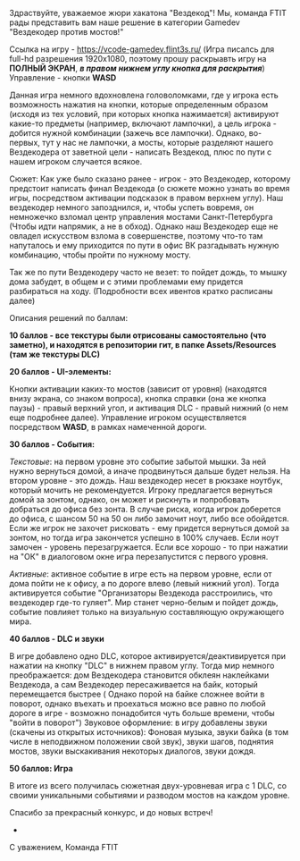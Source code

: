 Здраствуйте, уважаемое жюри хакатона "Вездекод"! Мы, команда FTIT рады представить
вам наше решение в категории Gamedev "Вездекодер против мостов!"

Ссылка на игру - https://vcode-gamedev.flint3s.ru/
(Игра писалсь для full-hd разрешения 1920x1080, поэтому прошу раскрыавть игру на **ПОЛНЫЙ ЭКРАН**,
***в правом нижнем углу кнопка для раскрытия***)
Управление - кнопки **WASD**

Данная игра немного вдохновлена головоломками, где у игрока есть возможность нажатия на
кнопки, которые определенным образом (исходя из тех условий, при которых кнопка нажимается)
активируют какие-то предметы (например, включают лампочки), а цель игрока - добится 
нужной комбинации (зажечь все лампочки). Однако, во-первых, тут у нас не лампочки, а мосты,
которые разделяют нашего Вездекодера от заветной цели - написать Вездекод, плюс по пути
с нашем игроком случается всякое.

Сюжет: Как уже было сказано ранее - игрок - это Вездекодер, которому предстоит
написать финал Вездекода (о сюжете можно узнать во время игры, посредством активации
подсказок в правом верхнем углу). Наш вездекодер немного запозднился, и, чтобы успеть вовремя,
он немножечко взломал центр управления мостами Санкт-Петербурга (Чтобы идти напрямик,
а не в обход). Однако наш Вездекодер еще не овладел искусством взлома в совершенстве, поэтому что-то там
напуталось и ему приходится по пути в офис ВК разгадывать нужную комбинацию, чтобы пройти по нужному мосту.

Так же по пути Вездекодеру часто не везет: то пойдет дождь, то мышку дома забудет, в общем
и с этими проблемами ему придется разбираться на ходу. (Подробности всех ивентов кратко расписаны далее)

Описания решений по баллам:

**10 баллов - все текстуры были отрисованы самостоятельно (что заметно), и находятся
в репозитории гит, в папке Assets/Resources (там же текстуры DLC)**


**20 баллов - UI-элементы:**

Кнопки активации каких-то мостов (зависит от уровня) 
(находятся внизу экрана, со знаком вопроса),
кнопка справки (она же кнопка паузы) - правый верхний угол, и активация DLC - правый нижний 
(о нем еще подробнее далее). Управление игроком осуществляется посредством **WASD**, 
в рамках намеченной дороги.


**30 баллов - События:**

*Текстовые*: на первом уровне это событие забытой мышки. За ней нужно вернуться домой,
а иначе продвинуться дальше будет нельзя.
На втором уровне - это дождь. Наш вездекодер несет в рюкзаке ноутбук, который мочить
не рекомендуется. Игроку предлагается вернуться домой за зонтом, однако, он
может и рискнуть и попробовать добраться до офиса без зонта. В случае риска, когда
игрок доберется до офиса, с шансом 50 на 50 он либо замочит ноут, либо все обойдется.
Если же игрок не захочет рисковать - ему придется вернуться домой за зонтом, но
тогда игра закончется успешно в 100% случаев.
Если ноут замочен - уровень перезагружается. Если все хорошо - то при нажатии
на "ОК" в диалоговом окне игра перезапустится с первого уровня.

*Активные*: активное событие в игре есть на первом уровне, если от дома пойти не к офису,
а по дороге влево (левый нижний угол). Тогда активируется событие "Организаторы Вездекода
расстроились, что вездекодер где-то гуляет". Мир станет черно-белым и пойдет дождь, событие
повлияет только на визуальную составляющую окружающего мира.


**40 баллов - DLC и звуки**

В игре добавлено одно DLC, которое активируется/деактивируется при нажатии на кнопку "DLC"
в нижнем правом углу. Тогда мир немного преображается: дом Вездекодера становится обклеян
наклейками Вездекода, а сам Вездекодер пересаживается на байк, который перемещается быстрее (
Однако порой на байке сложнее войти в поворот, однако въехать и проехаться можно все равно
по любой дороге в игре - возможно понадобится чуть больше времени, чтобы "войти в поворот")
Звуковое оформление: в игру добавлены звуки (скачены из открытых источников):
Фоновая музыка, звуки байка (в том числе в неподвижном положении свой звук),
звуки шагов, поднятия мостов, звуки выскакивания некоторых диалогов, звуки дождя.


**50 баллов: Игра**

В итоге из всего получилась сюжетная двух-уровневая игра с 1 DLC, со своими уникальными событиями и разводом
мостов на каждом уровне.

Спасибо за прекрасный конкурс, и до новых встреч!

-
С уважением,
Команда FTIT
